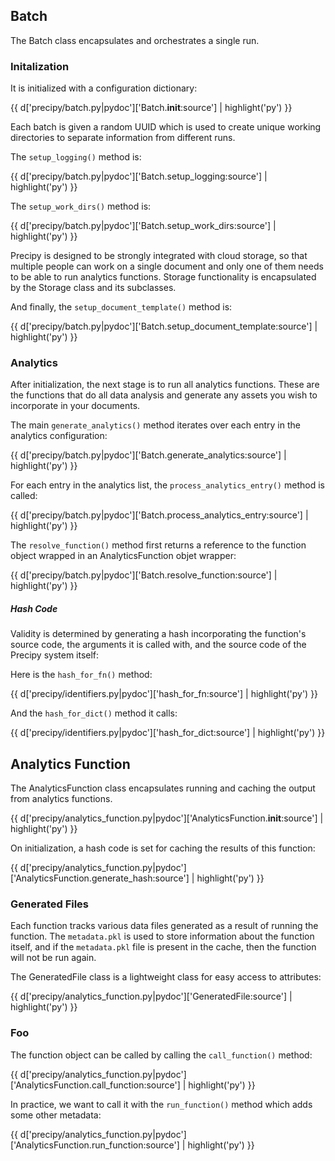 ## Batch

The Batch class encapsulates and orchestrates a single run.

### Initalization

It is initialized with a configuration dictionary:

{{ d['precipy/batch.py|pydoc']['Batch.__init__:source'] | highlight('py') }}

Each batch is given a random UUID which is used to create unique working
directories to separate information from different runs.

The `setup_logging()` method is:

{{ d['precipy/batch.py|pydoc']['Batch.setup_logging:source'] | highlight('py') }}

The `setup_work_dirs()` method is:

{{ d['precipy/batch.py|pydoc']['Batch.setup_work_dirs:source'] | highlight('py') }}

Precipy is designed to be strongly integrated with cloud storage, so that multiple people can work on a single document and only one of them needs to be able to run analytics functions. Storage functionality is encapsulated by the Storage class and its subclasses.

And finally, the `setup_document_template()` method is:

{{ d['precipy/batch.py|pydoc']['Batch.setup_document_template:source'] | highlight('py') }}

### Analytics

After initialization, the next stage is to run all analytics functions. These are the functions that do all data analysis and generate any assets you wish to incorporate in your documents.

The main `generate_analytics()` method iterates over each entry in the analytics configuration:

{{ d['precipy/batch.py|pydoc']['Batch.generate_analytics:source'] | highlight('py') }}

For each entry in the analytics list, the `process_analytics_entry()` method is called:

{{ d['precipy/batch.py|pydoc']['Batch.process_analytics_entry:source'] | highlight('py') }}

The `resolve_function()` method first returns a reference to the function object wrapped in an AnalyticsFunction objet wrapper:

{{ d['precipy/batch.py|pydoc']['Batch.resolve_function:source'] | highlight('py') }}


##### Hash Code

Validity is determined by generating a hash incorporating the function's source code, the arguments it is called with, and the source code of the Precipy system itself:


Here is the `hash_for_fn()` method:

{{ d['precipy/identifiers.py|pydoc']['hash_for_fn:source'] | highlight('py') }}

And the `hash_for_dict()` method it calls:

{{ d['precipy/identifiers.py|pydoc']['hash_for_dict:source'] | highlight('py') }}


#### 


## Analytics Function

The AnalyticsFunction class encapsulates running and caching the output from analytics functions.

{{ d['precipy/analytics_function.py|pydoc']['AnalyticsFunction.__init__:source'] | highlight('py') }}

On initialization, a hash code is set for caching the results of this function:

{{ d['precipy/analytics_function.py|pydoc']['AnalyticsFunction.generate_hash:source'] | highlight('py') }}


### Generated Files

Each function tracks various data files generated as a result of running the
function. The `metadata.pkl` is used to store information about the function
itself, and if the `metadata.pkl` file is present in the cache, then the
function will not be run again.

The GeneratedFile class is a lightweight class for easy access to attributes:

{{ d['precipy/analytics_function.py|pydoc']['GeneratedFile:source'] | highlight('py') }}



### Foo


The function object can be called by calling the `call_function()` method:

{{ d['precipy/analytics_function.py|pydoc']['AnalyticsFunction.call_function:source'] | highlight('py') }}

In practice, we want to call it with the `run_function()` method which adds some other metadata:

{{ d['precipy/analytics_function.py|pydoc']['AnalyticsFunction.run_function:source'] | highlight('py') }}


